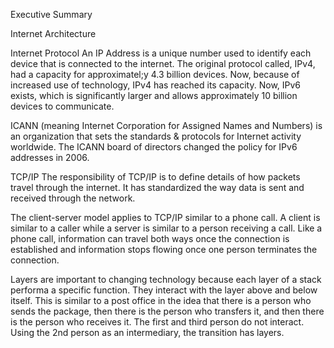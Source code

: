 Executive Summary 

Internet Architecture

Internet Protocol
An IP Address is a unique number used to identify each device that is connected to the internet.  The original protocol called, IPv4, had a capacity for approximatel;y 4.3 billion devices.  Now, because of increased use of technology, IPv4 has reached its capacity.  Now, IPv6 exists, which is significantly larger and allows approximately 10 billion devices to communicate.   

ICANN (meaning Internet Corporation for Assigned Names and Numbers) is an organization that sets the standards & protocols for Internet activity worldwide.  The ICANN board of directors changed the policy for IPv6 addresses in 2006.

TCP/IP
The responsibility of TCP/IP is to define details of how packets travel through the internet.  It has standardized the way data is sent and received through the network.  

The client-server model applies to TCP/IP similar to a phone call.  A client is similar to a caller while a server is similar to a person receiving a call.   Like a phone call, information can travel both ways once the connection is established and information stops flowing once one person terminates the connection. 

Layers are important to changing technology because each layer of a stack performa a specific function.  They interact with the layer above and below itself.  This is similar to a post office in the idea that there is a person who sends the package, then there is the person who transfers it, and then there is the person who receives it.  The first and third person do not interact.  Using the 2nd person as an intermediary, the transition has layers. 






